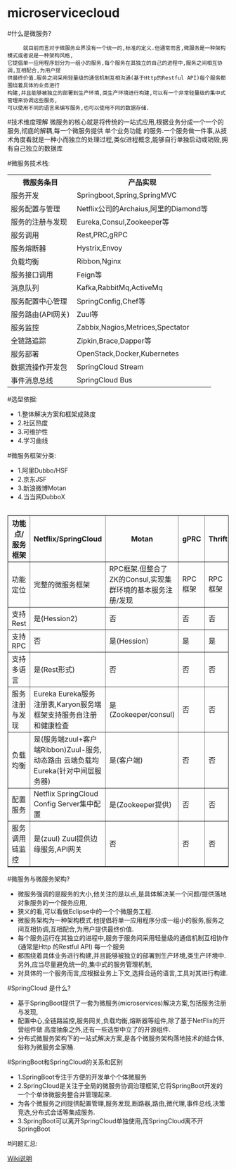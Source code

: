# microservicecloud

#什么是微服务?
	
	     就目前而言对于微服务业界没有一个统一的,标准的定义.但通常而言,微服务是一种架构模式或者说是一种架构风格,
	它提倡单一应用程序划分为一组小的服务,每个服务在其独立的自己的进程中,服务之间相互协调,互相配合,为用户提
	供最终价值.服务之间采用轻量级的通信机制互相沟通(基于Http的Restful API)每个服务都围绕着具体的业务进行
	构建,并且能够被独立的部署到生产环境,类生产环境进行构建,可以有一个非常轻量级的集中式管理来协调这些服务,
	可以使用不同的语言来编写服务,也可以使用不同的数据存储.


#技术维度理解
	      微服务的核心就是将传统的一站式应用,根据业务分成一个一个的服务,彻底的解耦,每一个微服务提供 单个业务功能
	 的服务.一个服务做一件事,从技术角度看就是一种小而独立的处理过程,类似进程概念,能够自行单独启动或销毁,拥
	有自己独立的数据库

#微服务技术栈:

<table  align="center">
	<tr>
		<th>微服务条目</th>
		<th>产品实现</th>
	<tr>
	<tr>
		<td>服务开发</td>
		<td>Springboot,Spring,SpringMVC</td>
	</tr>
	<tr>
		<td>服务配置与管理</td>
		<td>Netflix公司的Archaius,阿里的Diamond等</td>
	</tr>
	<tr>
		<td>服务的注册与发现</td>
		<td>Eureka,Consul,Zookeeper等</td>
	</tr>
	<tr>
		<td>服务调用</td>
		<td>Rest,PRC,gRPC</td>
	</tr>
	<tr>
		<td>服务熔断器</td>
		<td>Hystrix,Envoy</td>
	</tr>
	<tr>
		<td>负载均衡</td>
		<td>Ribbon,Nginx</td>
	</tr>
	<tr>
		<td>服务接口调用</td>
		<td>Feign等</td>
	</tr>
	<tr>
		<td>消息队列</td>
		<td>Kafka,RabbitMq,ActiveMq</td>
	</tr>
	<tr>
		<td>服务配置中心管理</td>
		<td>SpringConfig,Chef等</td>
	</tr>
	<tr>
		<td>服务路由(API网关)</td>
		<td>Zuul等</td>
	</tr>
	<tr>
		<td>服务监控</td>
		<td>Zabbix,Nagios,Metrices,Spectator</td>
	</tr>
	<tr>
		<td>全链路追踪</td>
		<td>Zipkin,Brace,Dapper等</td>
	</tr>
	<tr>
		<td>服务部署</td>
		<td>OpenStack,Docker,Kubernetes</td>
	</tr>
	<tr>
		<td>数据流操作开发包</td>
		<td>SpringCloud Stream</td>
	</tr>
	<tr>
		<td>事件消息总线</td>
		<td>SpringCloud Bus</td>
	</tr>
	
<table>

 
#选型依据:
 *	1.整体解决方案和框架成熟度
 *	2.社区热度
 *  3.可维护性
 *  4.学习曲线
 
#微服务框架分类:
 *  1.阿里Dubbo/HSF
 *  2.京东JSF
 *  3.新浪微博Motan
 *  4.当当网DubboX
 

<table border="1"  style="border-collapse:collapse;">
  <tr>
    <th>功能点/服务框架</th>
    <th>Netflix/SpringCloud</th>
    <th>Motan</th>
    <th>gPRC</th>
    <th>Thrift</th>
    <th>Dubbo/DubboX</th>
  </tr>
  <tr>	
    <td>功能定位</td>
    <td>完整的微服务框架</td>
    <td>RPC框架.但整合了ZK的Consul,实现集群环境的基本服务注册/发现 </td>
    <td>RPC框架</td>
    <td>RPC框架</td>
    <td>服务框架</td>
  </tr>
  <tr>
    <td>支持Rest	</td>
    <td>是(Hession2)	</td>
    <td>否</td>
    <td>否</td>
    <td>否</td>
    <td>否</td>
  <tr>							  		  			
    <td>支持RPC</td>
    <td>否</td>
    <td>是(Hession)</td>
    <td>是</td>
    <td>是</td>
    <td>是</td>
  </tr>
  <tr>							  		  			
    <td>支持多语言</td>
    <td>是(Rest形式)</td>
    <td>否</td>
    <td>否</td>
    <td>否</td>
    <td>否</td>
  </tr>
  <tr>							  		  			
    <td>服务注册与发现</td>
    <td>Eureka Eureka服务注册表,Karyon服务端框架支持服务自注册和健康检查</td>
    <td>是(Zookeeper/consul)</td>
    <td>否</td>
    <td>否</td>
    <td>是</td>
  </tr>
    <tr>							  		  			
    <td>负载均衡</td>
    <td>是(服务端zuul+客户端Ribbon)Zuul-服务,动态路由 云端负载均Eureka(针对中间层服务器) </td>
    <td>是(客户端)</td>
    <td>否</td>
    <td>否</td>
    <td>是(客户端)</td>
  </tr>
  <tr>							  		  			
    <td>配置服务</td>
    <td>Netflix SpringCloud Config Server集中配置</td>
    <td>是(Zookeeper提供)</td>
    <td>否</td>
    <td>否</td>
    <td>否</td>
  </tr>
    <tr>							  		  			
    <td>服务调用链监控</td>
    <td>是(zuul) Zuul提供边缘服务,API网关</td>
    <td>否</td>
    <td>否</td>
    <td>否</td>
    <td>否</td>
  </tr>

  
</table>
 

#微服务与微服务架构?
 *  微服务强调的是服务的大小,他关注的是以点,是具体解决某一个问题/提供落地对象服务的一个服务应用,
 *  狭义的看,可以看做Eclipse中的一个个微服务工程.
 *  微服务架构为一种架构模式.他提倡将单一应用程序分成一组小的服务,服务之间互相协调,互相配合,为用户提供最终价值.
 *  每个服务运行在其独立的进程中,服务于服务间采用轻量级的通信机制互相协作(通常是Http 的Restful API) 每一个服务
 *  都围绕着具体业务进行构建,并且能够被独立的部署到生产环境,类生产环境中.另外,应当尽量避免统一的,集中式的服务管理机制,
 *  对具体的一个服务而言,应根据业务上下文,选择合适的语言,工具对其进行构建.

#SpringCloud 是什么?
 * 基于SpringBoot提供了一套为微服务(microservices)解决方案,包括服务注册与发现,
 * 配置中心,全链路监控,服务网关,负载均衡,熔断器等组件,除了基于NetFlix的开营组件做 高度抽象之外,还有一些选型中立了的开源组件.
 * 分布式微服务架构下的一站式解决方案,是各个微服务架构落地技术的结合体,俗称为微服务全家桶.

#SpringBoot和SpringCloud的关系和区别
 * 1.SpringBoot专注于方便的开发单个个体微服务
 * 2.SpringCloud是关注于全局的微服务协调治理框架,它将SpringBoot开发的一个个单体微服务整合并管理起来.
 * 为各个微服务之间提供配置管理,服务发现,断路器,路由,微代理,事件总线,决策竞选,分布式会话等集成服务.
 * 3.SpringBoot可以离开SpringCloud单独使用,而SpringCloud离不开SpringBoot
 
 
 
 

#问题汇总:
	
[Wiki说明](https://github.com/wang125631/microservicecloud/wiki)

	
